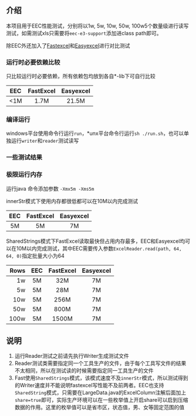 ## 介绍

本项目用于EEC性能测试，分别将以1w, 5w, 10w, 50w, 100w5个数量级进行读写测试，如需测试xls只需要将`eec-e3-support`添加进class path即可。

除EEC外还加入了[Fastexcel](https://github.com/dhatim/fastexcel)和[Easyexcel](https://github.com/alibaba/easyexcel)进行对比测试

### 运行时必要依赖比较

只比较运行时必要依赖，所有依赖包均放到各自*-lib下可自行比较

| EEC | FastExcel | Easyexcel |
|:---:|:---------:|:---------:|
| <1M | 1.7M      | 21.5M     |

### 编译运行

windows平台使用命令行运行`run`，*unx平台命令行运行`sh ./run.sh`，也可以单独运行`writer`和`reader`测试读写

### 一些测试结果


### 极限运行内存

运行java 命令添加参数 `-Xmx5m -Xms5m`

innerStr模式下使用内存都很低都可以在10M以内完成测试

| EEC | FastExcel | Easyexcel |
|:---:|:---------:|:---------:|
| 5M  | 5M        | 7M        |

SharedStrings模式下FastExcel读取最快但占用内存最多，EEC和Easyexcel均可以在10M以内完成测试，其中EEC需要传入参数`ExcelReader.read(path, 64, 64, 0)`指定批量大小为64

| Rows | EEC | FastExcel | Easyexcel |
|-----:|:---:|:---------:|:---------:|
| 1w   | 5M  | 32M       | 7M        |
| 5w   | 5M  | 28M       | 7M        |
| 10w  | 5M  | 256M      | 7M        |
| 50w  | 5M  | 800M      | 7M        |
| 100w | 5M  | 1500M     | 7M        |

## 说明

1. 运行Reader测试之前请先执行Writer生成测试文件
2. Reader测试类需要指定同一个工具生产的文件，由于每个工具写文件的结果不太相同，所以在测试读的时候需要指定同一工具生产的文件
3. Fast使用`SharedStrings`模式，该模式速度不及`innerStr`模式，所以测试得到的Writer速度并不能说明fastexcel写性能不及前两者。EEC也支持`SharedString`模式，只需要在LargeData.java的ExcelColumn注解后面加上`share=true`即可，实际生产环境可以在一些枚举值上开启share可以启到压缩数据的作用。这里的枚举值可以是省市区，状态值，男、女等固定范围的值
